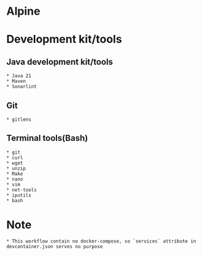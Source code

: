 # Alpine

# Development kit/tools
 ## Java development kit/tools
    * Java 21
    * Maven
    * Sonarlint
 ## Git
    * gitlens
 ## Terminal tools(Bash)
    * git
    * curl
    * wget
    * unzip
    * Make
    * nano
    * vim
    * net-tools
    * iputils
    * bash

# Note
    * This workflow contain no docker-compose, so `services` attribute in devcontainer.json serves no purpose